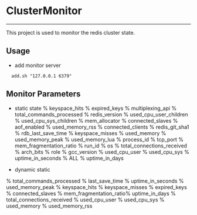# ClusterMonitor

---

This project is used to monitor the redis cluster state.

## Usage 
- add monitor server 
```
  add.sh "127.0.0.1 6379"
```
## Monitor Parameters

- static state
% keyspace_hits
% expired_keys
% multiplexing_api
% total_commands_processed
% redis_version
% used_cpu_user_children
% used_cpu_sys_children
% mem_allocator
% connected_slaves
% aof_enabled
% used_memory_rss
% connected_clients
% redis_git_sha1
% rdb_last_save_time
% keyspace_misses
% used_memory
% used_memory_peak
% used_memory_lua
% process_id
% tcp_port
% mem_fragmentation_ratio
% run_id
% os
% total_connections_received
% arch_bits
% role
% gcc_version
% used_cpu_user
% used_cpu_sys
% uptime_in_seconds
% ALL
% uptime_in_days


- dynamic static

% total_commands_processed
% last_save_time
% uptime_in_seconds
% used_memory_peak
% keyspace_hits
% keyspace_misses
% expired_keys
% connected_slaves
% mem_fragmentation_ratio% uptime_in_days
% total_connections_received
% used_cpu_user
% used_cpu_sys
% used_memory
% used_memory_rss

